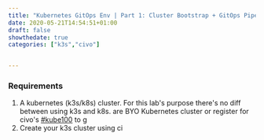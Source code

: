 ```yaml
---
title: "Kubernetes GitOps Env | Part 1: Cluster Bootstrap + GitOps Pipelines with ArgoCD"
date: 2020-05-21T14:54:51+01:00
draft: false
showthedate: true
categories: ["k3s","civo"]


---
```

### Requirements
1. A kubernetes (k3s/k8s) cluster. For this lab's purpose there's no diff between using k3s and k8s. 
are BYO Kubernetes cluster or register for civo's [#kube100](https://www.civo.com/kube100) to g
1. Create your k3s cluster using ci
